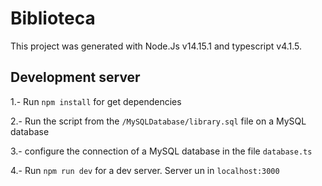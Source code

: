 # Biblioteca

This project was generated with Node.Js v14.15.1 and typescript v4.1.5.

## Development server

1.- Run `npm install` for get dependencies

2.- Run the script from the `/MySQLDatabase/library.sql` file on a MySQL database

3.- configure the connection of a MySQL database in the file `database.ts`

4.- Run `npm run dev` for a dev server. Server un in `localhost:3000`
